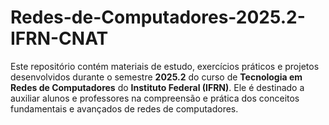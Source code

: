 # Redes-de-Computadores-2025.2-IFRN-CNAT
Este repositório contém materiais de estudo, exercícios práticos e projetos desenvolvidos durante o semestre **2025.2** do curso de **Tecnologia em Redes de Computadores** do **Instituto Federal (IFRN)**. Ele é destinado a auxiliar alunos e professores na compreensão e prática dos conceitos fundamentais e avançados de redes de computadores.

